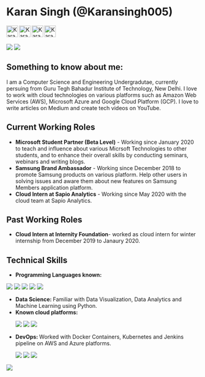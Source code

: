 # Karan Singh (@Karansingh005)

<p>
<a href="https://twitter.com/karansingh_005">
  <img align="left" alt="Karan Singh's Twitter" width="30px" src="https://cdn.jsdelivr.net/npm/simple-icons@v3/icons/twitter.svg" />
</a>
<a href="https://www.linkedin.com/in/karan-singh-344360153/">
  <img align="left" alt="Karan Singh's LinkdeIN" width="30px" src="https://cdn.jsdelivr.net/npm/simple-icons@v3/icons/linkedin.svg" />
</a>
<a href="https://medium.com/@karansinghreen">
  <img align="left" alt="Karan Singh's Medium" width="30px" src="https://cdn.jsdelivr.net/npm/simple-icons@3.0.1/icons/medium.svg" />
</a>
<a href="https://www.youtube.com/channel/UCAB548YaXcsKKGtb1kL9W6A/featured?view_as=subscriber">
  <img align="left" alt="Karan Singh's YouTue" width="30px" src="https://cdn.jsdelivr.net/npm/simple-icons@3.0.1/icons/youtube.svg" />
</a>
</p>

<br/>
<br/>

![](https://github-readme-stats.vercel.app/api?username=Karansingh005&show_icons=true&theme=radical)
[![](https://github-readme-stats.vercel.app/api/top-langs/?username=Karansingh005theme=radical&hide=php,css)](https://github.com/anuraghazra/github-readme-stats)


## Something to know about me: 
I am a Computer Science and Engineering Undergradutae, currently persuing from Guru Tegh Bahadur Institute of Technology, New Delhi. I love to work with cloud technologies on various platforms such as Amazon Web Services (AWS), Microsoft Azure and Google Cloud Platform (GCP). I love to write articles on Medium and create tech videos on YouTube. 

## Current Working Roles
* **Microsoft Student Partner (Beta Level)** - Working since January 2020 to teach and influence about various Micrsoft Technologies to other students, and to enhance their overall skills by conducting seminars, webinars and writing blogs. 
* **Samsung Brand Ambassador** - Working since December 2018 to promote Samsung products on various platform. Help other users in solving issues and aware them about new features on Samsung Members application platform. 
* **Cloud Intern at Sapio Analytics** - Working since May 2020 with the cloud team at Sapio Analytics.

## Past Working Roles
* **Cloud Intern at Internity Foundation**- worked as cloud intern for winter internship from December 2019 to Janaury 2020.

## Technical Skills
* **Programming Languages known:**
<p>
   <a><img src="https://img.icons8.com/ios-filled/48/000000/c-plus-plus-logo.png"/></a>
   <a><img src="https://img.icons8.com/color/48/000000/c-programming.png"/></a>
   <a><img src="https://img.icons8.com/color/48/000000/python.png"/></a>
   <a><img src="https://img.icons8.com/color/48/000000/java-coffee-cup-logo.png"/></a>
   <a><img src="https://img.icons8.com/color/48/000000/javascript.png"/></a>
   
</p>

<ul>
  <li> <strong> Data Science: </strong> Familiar with Data Visualization, Data Analytics and Machine Learning using Python.</li>
  <li> <strong> Known cloud platforms: </strong> </li>
   <p>
      <a><img src="https://img.icons8.com/color/48/000000/amazon-web-services.png"/></a>
      <a><img src="https://img.icons8.com/color/48/000000/azure-1.png"/></a>
      <a><img src="https://img.icons8.com/color/48/000000/google-cloud-platform.png"/></a>
     <li> <strong> DevOps: </strong> Worked with Docker Containers, Kubernetes and Jenkins pipeline on AWS and Azure platforms.</li>
     <p>
       <a><img src="https://img.icons8.com/material/48/000000/docker.png"/></a>
       <a><img src="https://img.icons8.com/color/48/000000/kubernetes.png"/></a>
       <a><img src="https://img.icons8.com/color/48/000000/jenkins.png"/></a>
  </p>
</ul>

![](https://komarev.com/ghpvc/?username=karansingh005)
